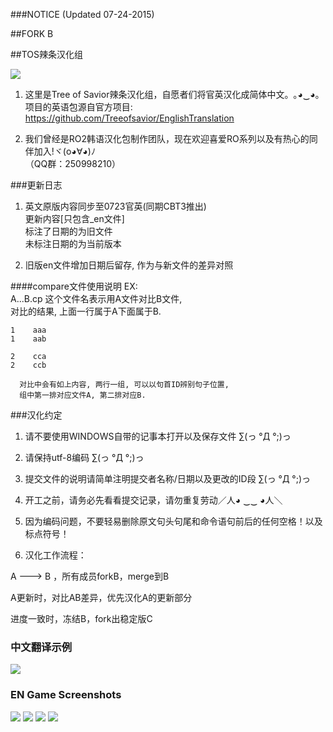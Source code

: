 ###NOTICE (Updated 07-24-2015)

##FORK B

##TOS辣条汉化组

<img src="http://image17-c.poco.cn/mypoco/myphoto/20150717/10/17820861720150717105104069.jpg"/>


1. 这里是Tree of Savior辣条汉化组，自愿者们将官英汉化成简体中文。｡◕‿◕｡
    项目的英语包源自官方项目:  
    https://github.com/Treeofsavior/EnglishTranslation

2. 我们曾经是RO2韩语汉化包制作团队，现在欢迎喜爱RO系列以及有热心的同伴加入!ヾ(o◕∀◕)ﾉ  
   （QQ群：250998210）

###更新日志
1. 英文原版内容同步至0723官英(同期CBT3推出)  
      更新内容[只包含_en文件]  
      标注了日期的为旧文件  
      未标注日期的为当前版本  

2. 旧版en文件增加日期后留存, 作为与新文件的差异对照

####compare文件使用说明
EX:    
      A...B.cp     这个文件名表示用A文件对比B文件,  
      对比的结果, 上面一行属于A下面属于B.  

    1    aaa  
    1    aab  

    2    cca  
    2    ccb  

      对比中会有如上内容, 两行一组, 可以以句首ID辨别句子位置,  
      组中第一排对应文件A, 第二排对应B.  

###汉化约定

1. 请不要使用WINDOWS自带的记事本打开以及保存文件 ∑(っ °Д °;)っ

2. 请保持utf-8编码 ∑(っ °Д °;)っ

3. 提交文件的说明请简单注明提交者名称/日期以及更改的ID段 ∑(っ °Д °;)っ

4. 开工之前，请务必先看看提交记录，请勿重复劳动／人◕ ‿‿ ◕人＼

5. 因为编码问题，不要轻易删除原文句头句尾和命令语句前后的任何空格！以及标点符号！

6. 汉化工作流程：

A ---> B ，所有成员forkB，merge到B  

A更新时，对比AB差异，优先汉化A的更新部分  

进度一致时，冻结B，fork出稳定版C  

### 中文翻译示例
<img src="http://image17-c.poco.cn/mypoco/myphoto/20150717/10/17820861720150717105108041.jpg"/>

### EN Game Screenshots
<img src="http://blog.treeofsavior.com/en/wp-content/uploads/sites/4/2015/03/2-1024x594.jpg"/>
<img src="http://blog.treeofsavior.com/en/wp-content/uploads/sites/4/2015/03/1-1024x595.jpg"/>
<img src="http://blog.treeofsavior.com/en/wp-content/uploads/sites/4/2015/03/screenshot_20150319_00015-1024x578.jpg"/>
<img src="http://blog.treeofsavior.com/en/wp-content/uploads/sites/4/2015/03/screenshot_20150319_00014-1024x578.jpg"/>
